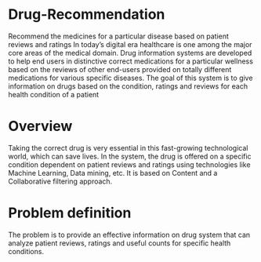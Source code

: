 # Drug-Recommendation
Recommend the medicines for a particular disease based on patient reviews and ratings
In today’s digital era healthcare is one among the major core areas of the medical domain. Drug information systems are developed to help end users in distinctive correct medications for a particular wellness based on the reviews of other end-users provided on totally different medications for various specific diseases. The goal of this system is to give information on drugs based on the condition, ratings and reviews for each health condition of a patient
# Overview
Taking the correct drug is very essential in this fast-growing technological world, which can 
save lives. In the system, the drug is offered on a specific condition dependent on patient reviews and ratings using technologies like Machine Learning, Data mining, etc. It is based on Content and a Collaborative filtering approach.
# Problem definition
The problem is to provide an effective information on drug system that can analyze patient 
reviews, ratings and useful counts for specific health conditions. 
